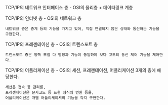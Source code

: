 TCP/IP의 네트워크 인터페이스 층 - OSI의 물리층 + 데이터링크 계층

TCP/IP의 인터넷 층 - OSI의 네트워크 층
```
네트워크 층은 중계 등의 기능을 가지고 있어, 직접 연결되지 않은 상태와 통신하는 기능을 구현한다.
```
TCP/IP의 프레젠테이션 층 - OSI의 트렌스포트 층
```
트랜스포트 층은 양쪽 모델 다 명칭과 기능이 동일하여 보다 고도의 통신 제어 기능을 제어한다.
```
TCP/IP의 어플리케이션 층 - OSI의 세션, 프레젠테이션, 어플리케이션 3개의 층에 해당한다.
```
세션은 접속 등 관리를,
프레젠테이션은 문자코드 등 표현 형식의 변환 등을,
어플리케이션은 개별 어플리케이셔의 기능을 각각 구현한다.
```
